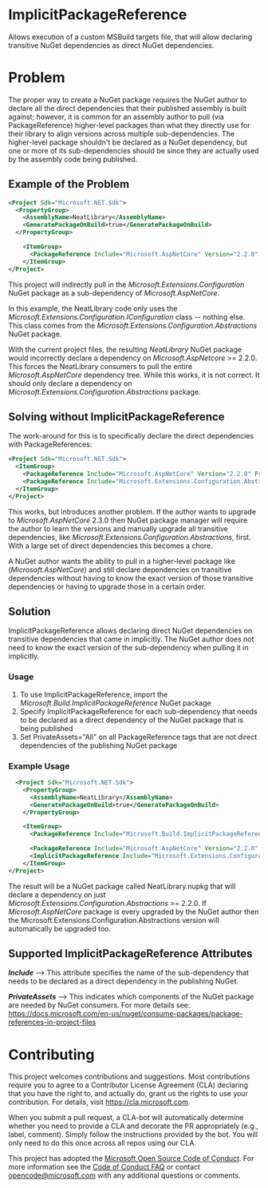 

# ImplicitPackageReference
Allows execution of a custom MSBuild targets file, that will allow declaring transitive NuGet dependencies as direct NuGet dependencies.

# Problem 
The proper way to create a NuGet package requires the NuGet author to declare all the direct dependencies that their published assembly is built against; however, it is common for an assembly author to pull (via PackageReference) higher-level packages than what they directly use for their library to align versions across multiple sub-dependencies. The higher-level package shouldn't be declared as a NuGet dependency, but one or more of its sub-dependencies should be since they are actually used by the assembly code being published.

## Example of the Problem
```xml
<Project Sdk="Microsoft.NET.Sdk">
  <PropertyGroup>
    <AssemblyName>NeatLibrary</AssemblyName>
    <GeneratePackageOnBuild>true</GeneratePackageOnBuild>
  </PropertyGroup>

    <ItemGroup>
      <PackageReference Include="Microsoft.AspNetCore" Version="2.2.0" />
    </ItemGroup>
</Project>
```
This project will indirectly pull in the *Microsoft.Extensions.Configuration* NuGet package as a sub-dependency of *Microsoft.AspNetCore*.
 
In this example, the NeatLibrary code only uses the  *Microsoft.Extensions.Configuration.IConfiguration* class -- nothing else. This class comes from the  *Microsoft.Extensions.Configuration.Abstractions* NuGet package.

With the current project files, the resulting *NeatLibrary* NuGet package would incorrectly declare a dependency on *Microsoft.AspNetcore* >= 2.2.0. This forces the NeatLibrary consumers to pull the entire *Microsoft.AspNetCore* dependency tree. While this works, it is not correct. It should only declare a dependency on *Microsoft.Extensions.Configuration.Abstractions* package.

## Solving without ImplicitPackageReference
The work-around for this is to specifically declare the direct dependencies with PackageReferences:

```xml
<Project Sdk="Microsoft.NET.Sdk">
  <ItemGroup>
    <PackageReference Include="Microsoft.AspNetCore" Version="2.2.0" PrivateAssets="All" /> <!-- Set PrivateAssets or completely remove this PackageReference -->
    <PackageReference Include="Microsoft.Extensions.Configuration.Abstractions" Version="2.2.0" />
  </ItemGroup>
</Project>
```

This works, but introduces another problem. If the author wants to upgrade to *Microsoft.AspNetCore* 2.3.0 then NuGet package manager will require the author to learn the versions and manually upgrade all transitive dependencies, like *Microsoft.Extensions.Configuration.Abstractions*, first. With a large set of direct dependencies this becomes a chore.

A NuGet author wants the ability to pull in a higher-level package like (*Microsoft.AspNetCore*) and still declare dependencies on transitive dependencies without having to know the exact version of those transitive dependencies or having to upgrade those in a certain order.

## Solution
ImplicitPackageReference allows declaring direct NuGet dependencies on transitive dependencies that came in implicitly. The NuGet author does not need to know the exact version of the sub-dependency when pulling it in implicitly.

### Usage

1. To use ImplicitPackageReference, import the _Microsoft.Build.ImplicitPackageReference_ NuGet package
2. Specify ImplicitPackageReference for each sub-dependency that needs to be declared as a direct dependency of the NuGet package that is being published
3. Set PrivateAssets="All" on all PackageReference tags that are not direct dependencies of the publishing NuGet package

### Example Usage
```xml
  <Project Sdk="Microsoft.NET.Sdk">
    <PropertyGroup>
      <AssemblyName>NeatLibrary</AssemblyName>
      <GeneratePackageOnBuild>true</GeneratePackageOnBuild>
    </PropertyGroup>

    <ItemGroup>
      <PackageReference Include="Microsoft.Build.ImplicitPackageReference" /> <!-- Add Support for ImplicitPackageReferences -->

      <PackageReference Include="Microsoft.AspNetCore" Version="2.2.0" PrivateAssets="All" /> <!-- Sets PrivateAsssets to exclude as a declared dependency in the publishing NuGet package -->
      <ImplicitPackageReference Include="Microsoft.Extensions.Configuration.Abstractions" /> <!-- Direct Dependency the Neat.cs uses -->
    </ItemGroup>
</Project>
```

The result will be a NuGet package called NeatLibrary.nupkg that will declare a dependency on just *Microsoft.Extensions.Configuration.Abstractions* >= 2.2.0. If *Microsoft.AspNetCore* package is every upgraded by the NuGet author then the Microsoft.Extensions.Configuration.Abstractions version will automatically be upgraded too.

## Supported ImplicitPackageReference Attributes

***Include*** --> This attribute specifies the name of the sub-dependency that needs to be declared as a direct dependency in the publishing NuGet.

***PrivateAssets*** --> This indicates which components of the NuGet package are needed by NuGet consumers. For more details see: https://docs.microsoft.com/en-us/nuget/consume-packages/package-references-in-project-files

# Contributing
This project welcomes contributions and suggestions.  Most contributions require you to agree to a Contributor License Agreement (CLA) declaring that you have the right to, and actually do, grant us the rights to use your contribution. For details, visit https://cla.microsoft.com.

When you submit a pull request, a CLA-bot will automatically determine whether you need to provide a CLA and decorate the PR appropriately (e.g., label, comment). Simply follow the instructions provided by the bot. You will only need to do this once across all repos using our CLA.

This project has adopted the [Microsoft Open Source Code of Conduct](https://opensource.microsoft.com/codeofconduct/). For more information see the [Code of Conduct FAQ](https://opensource.microsoft.com/codeofconduct/faq/) or contact [opencode@microsoft.com](mailto:opencode@microsoft.com) with any additional questions or comments.
